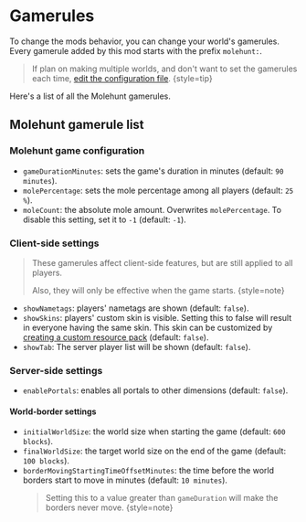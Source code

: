 # Gamerules

To change the mods behavior, you can change your world's gamerules. Every gamerule added 
by this mod starts with the prefix `molehunt:`.

> If plan on making multiple worlds, and don't want to set the gamerules each time,
> [edit the configuration file](config-file.md).
{style=tip}

Here's a list of all the Molehunt gamerules.

## Molehunt gamerule list

### Molehunt game configuration

- `gameDurationMinutes`: sets the game's duration in minutes (default: `90 minutes`).
- `molePercentage`: sets the mole percentage among all players (default: `25 %`).
- `moleCount`: the absolute mole amount. Overwrites `molePercentage`. To disable 
  this setting, set it to `-1` (default: `-1`). 

### Client-side settings

> These gamerules affect client-side features, but are still applied to all players.
> 
> Also, they will only be effective when the game starts.
{style=note}

- `showNametags`: players' nametags are shown (default: `false`).
- `showSkins`: players' custom skin is visible. Setting this to false will
  result in everyone having the same skin. This skin can be customized by [creating
  a custom resource pack](resource-pack.md) (default: `false`).
- `showTab`: The server player list will be shown (default: `false`).

### Server-side settings

- `enablePortals`: enables all portals to other dimensions (default: `false`).

#### World-border settings

- `initialWorldSize`: the world size when starting the game (default: `600 blocks`).
- `finalWorldSize`: the target world size on the end of the game (default: `100 blocks`).
- `borderMovingStartingTimeOffsetMinutes`: the time before the world borders start to move in minutes (default: `10 minutes`).
  > Setting this to a value greater than `gameDuration` will make the borders never move.
  {style=note}

